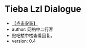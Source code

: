 # Tieba Lzl Dialogue #

* [【点击安装】](https://github.com/FirefoxBar/userscript/raw/master/Tieba_Lzl_Dialogue/Tieba_Lzl_Dialogue.user.js)
* author: 网络中二行客
* 贴吧楼中楼查看回复。
* version: 0.4